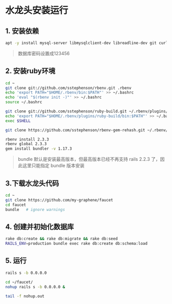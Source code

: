 # 水龙头安装运行

## 1. 安装依赖

```bash
apt -y install mysql-server libmysqlclient-dev libreadline-dev git curl bzip2 make build-essential  openssl libreadline-dev autoconf libtool doxygen libc++-dev cmake  g++ libssl-dev
```

> 数据库密码设置成123456

## 2. 安装ruby环境

```bash
cd ~
git clone git://github.com/sstephenson/rbenv.git .rbenv
echo 'export PATH="$HOME/.rbenv/bin:$PATH"' >> ~/.bashrc
echo 'eval "$(rbenv init -)"' >> ~/.bashrc
source ~/.bashrc

git clone git://github.com/sstephenson/ruby-build.git ~/.rbenv/plugins/ruby-build
echo 'export PATH="$HOME/.rbenv/plugins/ruby-build/bin:$PATH"' >> ~/.bashrc
exec $SHELL

git clone https://github.com/sstephenson/rbenv-gem-rehash.git ~/.rbenv/plugins/rbenv-gem-rehash

rbenv install 2.3.3
rbenv global 2.3.3
gem install bundler -v 1.17.3
```

> bundle 默认是安装最高版本，但最高版本已经不再支持 rails 2.2.3 了，因此这里只能指定 bundle 版本安装

## 3.下载水龙头代码

```bash
cd ~
git clone https://github.com/my-graphene/faucet
cd faucet
bundle   # ignore warnings
```

## 4. 创建并初始化数据库

```bash
rake db:create && rake db:migrate && rake db:seed
RAILS_ENV=production bundle exec rake db:create db:schema:load
```

## 5. 运行

```bash
rails s -b 0.0.0.0
```

```bash
cd ~/faucet/
nohup rails s -b 0.0.0.0 &

tail -f nohup.out
```
